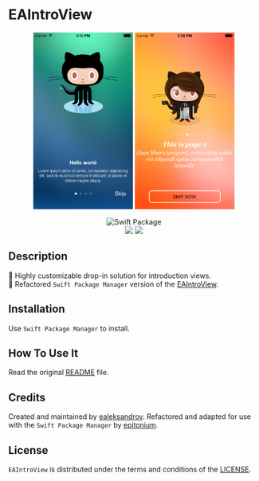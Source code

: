 # EAIntroView

<p align="center">
<img src="Images/coverImage1.png" width="200"/>
<img src="Images/coverImage2.png" width="200"/>
</p>

<p align="center">
<img src="https://img.shields.io/badge/SPM-Swift%20Package-FA7343?logo=Swift&style=for-the-badge&logoColor=white" alt="Swift Package">
<br>
<img src="https://img.shields.io/github/v/tag/littleigloo/EAIntroView?color=4BC51D&label=Release">
<img src="https://img.shields.io/badge/platform-iOS%20-9BD600.svg?style=flat">
</p>

## Description

🔸 Highly customizable drop-in solution for introduction views.
<br>🔸 Refactored `Swift Package Manager` version of the [EAIntroView](https://github.com/ealeksandrov/EAIntroView).

## Installation

Use `Swift Package Manager` to install.

## How To Use It

Read the original [README](https://github.com/ealeksandrov/EAIntroView/blob/facd226df913c640c777454e4d08be8dc93292fc/README.md) file.

## Credits

Created and maintained by [ealeksandrov](https://github.com/ealeksandrov). Refactored and adapted for use with the `Swift Package Manager` by [epitonium](https://github.com/epitonium).

## License

`EAIntroView` is distributed under the terms and conditions of the [LICENSE](https://github.com/ealeksandrov/EAIntroView/blob/facd226df913c640c777454e4d08be8dc93292fc/LICENSE.md).
